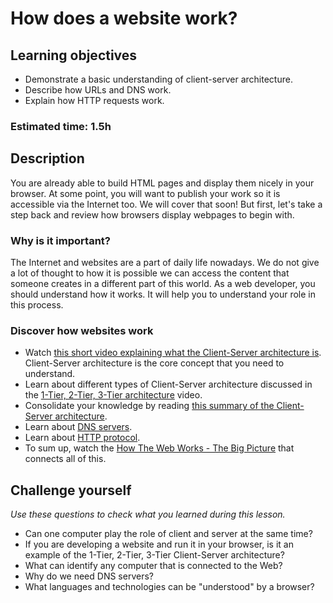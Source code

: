 # How does a website work?

## Learning objectives

- Demonstrate a basic understanding of client-server architecture.
- Describe how URLs and DNS work.
- Explain how HTTP requests work.

### Estimated time: 1.5h

## Description 

You are already able to build HTML pages and display them nicely in your browser. At some point, you will want to publish your work so it is accessible via the Internet too. We will cover that soon! But first, let's take a step back and review how browsers display webpages to begin with.

### Why is it important?

The Internet and websites are a part of daily life nowadays. We do not give a lot of thought to how it is possible we can access the content that someone creates in a different part of this world. As a web developer, you should understand how it works. It will help you to understand your role in this process.

### Discover how websites work

- Watch [this short video explaining what the Client-Server architecture is](https://www.youtube.com/watch?v=SwLdKeC8scE). Client-Server architecture is the core concept that you need to understand.
- Learn about different types of Client-Server architecture discussed in the [1-Tier, 2-Tier, 3-Tier architecture](https://www.youtube.com/watch?v=ve82kSSj_Hs) video.
- Consolidate your knowledge by reading [this summary of the Client-Server architecture](https://cio-wiki.org/wiki/Client_Server_Architecture).
- Learn about [DNS servers](https://www.cloudflare.com/en-gb/learning/dns/what-is-a-dns-server).
- Learn about [HTTP protocol](https://developer.mozilla.org/en-US/docs/Web/HTTP/Overview).
- To sum up, watch the [How The Web Works - The Big Picture](https://www.youtube.com/watch?v=hJHvdBlSxug) that connects all of this. 

## Challenge yourself

*Use these questions to check what you learned during this lesson.* 

- Can one computer play the role of client and server at the same time?
- If you are developing a website and run it in your browser, is it an example of the 1-Tier, 2-Tier, 3-Tier Client-Server architecture?
- What can identify any computer that is connected to the Web?
- Why do we need DNS servers?
- What languages and technologies can be "understood" by a browser?
